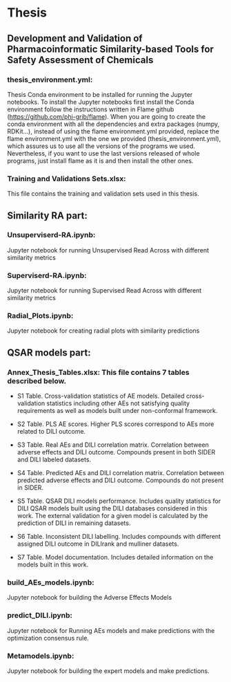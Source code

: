 # Thesis
## Development and Validation of Pharmacoinformatic Similarity-based Tools for Safety Assessment of Chemicals 

### thesis_environment.yml:
Thesis Conda environment to be installed for running the Jupyter notebooks. To install the Jupyter notebooks first install the Conda environment follow the instructions written in Flame github (https://github.com/phi-grib/flame). When you are going to create the conda environment with all the dependencies and extra packages (numpy, RDKit...), instead of using the flame environment.yml provided, replace the flame environment.yml with the one we provided (thesis_environment.yml), which assures us to use all the versions of the programs we used. Nevertheless, if you want to use the last versions released of whole programs, just install flame as it is and then install the other ones.


### Training and Validations Sets.xlsx: 
This file contains the training and validation sets used in this thesis.

## Similarity RA part:

### Unsuperviserd-RA.ipynb:
Jupyter notebook for running Unsupervised Read Across with different similarity metrics

### Superviserd-RA.ipynb:
Jupyter notebook for running Supervised Read Across with different similarity metrics

### Radial_Plots.ipynb:
Jupyter notebook for creating radial plots with similarity predictions

## QSAR models part:

### Annex_Thesis_Tables.xlsx: This file contains 7 tables described below.

- S1 Table. Cross-validation statistics of AE models. Detailed cross-validation statistics including other AEs not satisfying quality requirements as well as models built under non-conformal framework.

- S2 Table. PLS AE scores. Higher PLS scores correspond to AEs more related to DILI outcome.

- S3 Table. Real AEs and DILI correlation matrix. Correlation between adverse effects and DILI outcome. Compounds present in both SIDER and DILI labeled datasets.

- S4 Table. Predicted AEs and DILI correlation matrix. Correlation between predicted adverse effects and DILI outcome. Compounds do not present in SIDER.

- S5 Table. QSAR DILI models performance. Includes quality statistics for DILI QSAR models built using the DILI databases considered in this work. The external validation for a given model is calculated by the prediction of DILI in remaining datasets.

- S6 Table. Inconsistent DILI labelling. Includes compounds with different assigned DILI outcome in DILIrank and mulliner datasets.

- S7 Table. Model documentation. Includes detailed information on the models built in this work.

### build_AEs_models.ipynb: 
Jupyter notebook for building the Adverse Effects Models

### predict_DILI.ipynb: 
Jupyter notebook for Running AEs models and make predictions with the optimization consensus rule.

### Metamodels.ipynb:
Jupyter notebook for building the expert models and make predictions.

